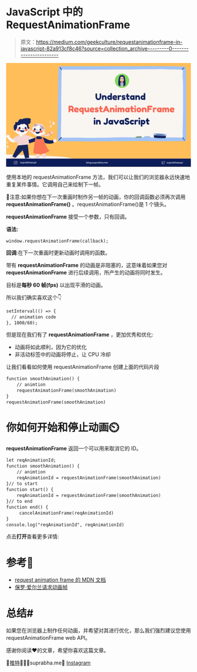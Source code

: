 # JavaScript 中的 RequestAnimationFrame

> 原文：<https://medium.com/geekculture/requestanimationframe-in-javascript-82a913cf8c46?source=collection_archive---------0----------------------->

![](img/e568b54e6b9547c476f7be6844ecb21c.png)

使用本地的 requestAnimationFrame 方法，我们可以让我们的浏览器永远快速地重复某件事情。它调用自己来绘制下一帧。

📝注意:如果你想在下一次重画时制作另一帧的动画，你的回调函数必须再次调用 **requestAnimationFrame()** 。requestAnimationFrame()是 1 个镜头。

**requestAnimationFrame** 接受一个参数，只有回调。

**语法:**

```
window.requestAnimationFrame(callback);
```

**回调**:在下一次重画时更新动画时调用的函数。

带有 **requestAnimationFrame** 的动画是非阻塞的，这意味着如果您对 **requestAnimationFrame** 进行后续调用，所产生的动画将同时发生。

目标是**每秒 60 帧(fps)** 以出现平滑的动画。

所以我们确实喜欢这个👇

```
setInterval(() => {
  // animation code
}, 1000/60);
```

但是现在我们有了 **requestAnimationFrame** ，更加优秀和优化:

*   动画将如此顺利，因为它的优化
*   非活动标签中的动画将停止，让 CPU 冷却

让我们看看如何使用 requestAnimationFrame 创建上面的代码片段

```
function smoothAnimation() {
    // animtion
    requestAnimationFrame(smoothAnimation)
}
requestAnimationFrame(smoothAnimation)
```

# 你如何开始和停止动画⏲️

**requestAnimationFrame** 返回一个可以用来取消它的 ID。

```
let reqAnimationId;
function smoothAnimation() {
    // animtion
    reqAnimationId = requestAnimationFrame(smoothAnimation)
}// to start
function start() {
    reqAnimationId = requestAnimationFrame(smoothAnimation)
}// to end
function end() {
     cancelAnimationFrame(reqAnimationId)
}
console.log("reqAnimationId", reqAnimationId)
```

点击**打开**查看更多详情:

# 参考🧐

*   [request animation frame 的 MDN 文档](https://developer.mozilla.org/en-US/docs/Web/API/window/requestAnimationFrame)
*   [保罗·爱尔兰请求动画帧](https://www.paulirish.com/2011/requestanimationframe-for-smart-animating/)

# 总结#

如果您在浏览器上制作任何动画，并希望对其进行优化，那么我们强烈建议您使用 requestAnimationFrame web API。

感谢你阅读❤️的文章，希望你喜欢这篇文章。

🌟[推特](https://twitter.com/suprabhasupi)👩🏻‍💻suprabha.me🌟 [Instagram](https://www.instagram.com/suprabhasupi/)